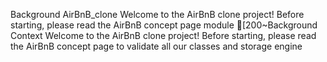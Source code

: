 Background
AirBnB_clone
Welcome to the AirBnB clone project!
Before starting, please read the AirBnB concept page
module
[200~Background Context
Welcome to the AirBnB clone project!
Before starting, please read the AirBnB concept page   to validate all our classes and storage engine  
